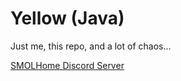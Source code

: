 # Yellow (Java)

Just me, this repo, and a lot of chaos...

[SMOLHome Discord Server](https://discord.gg/uAddT46bFx)